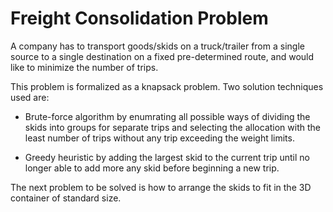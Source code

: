 # Freight Consolidation Problem

A company has to transport goods/skids on a truck/trailer from a single source to a single destination on a fixed pre-determined route, and would like to minimize the number of trips.

This problem is formalized as a knapsack problem. Two solution techniques used are:

- Brute-force algorithm by enumrating all possible ways of dividing the skids into groups for separate trips and selecting the allocation with the least number of trips without any trip exceeding the weight limits.

- Greedy heuristic by adding the largest skid to the current trip until no longer able to add more any skid before beginning a new trip.

The next problem to be solved is how to arrange the skids to fit in the 3D container of standard size.
